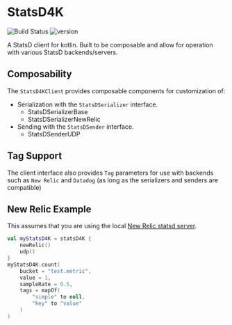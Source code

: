 # StatsD4K

![Build Status](https://github.com/lgwillmore/statsd4k/actions/workflows/test.yml/badge.svg?branch=main) ![version](https://img.shields.io/github/v/tag/lgwillmore/statsd4k?include_prereleases&label=release)

A StatsD client for kotlin. Built to be composable and allow for operation with various StatsD backends/servers.

## Composability

The `StatsD4KClient` provides composable components for customization of:

- Serialization with the `StatsDSerializer` interface.
  - StatsDSerializerBase
  - StatsDSerializerNewRelic
- Sending with the `StatsDSender` interface.
  - StatsDSenderUDP

## Tag Support
The client interface also provides `Tag` parameters for use with backends such as `New Relic` and `Datadog` (as long as
the serializers and senders are compatible)

## New Relic Example

This assumes that you are using the local [New Relic statsd server](https://docs.newrelic.com/docs/integrations/host-integrations/host-integrations-list/statsd-monitoring-integration-version-2/#install).

```kotlin
val myStatsD4K = statsD4K {
    newRelic()
    udp()
}
myStatsD4K.count(
    bucket = "test.metric",
    value = 1,
    sampleRate = 0.5,
    tags = mapOf(
        "simple" to null,
        "key" to "value"
    )
)
```


